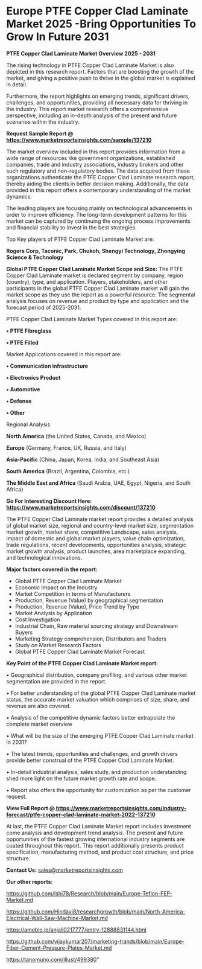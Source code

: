  # Europe PTFE Copper Clad Laminate Market 2025 -Bring Opportunities To Grow In Future 2031

<Strong> PTFE Copper Clad Laminate Market Overview 2025 - 2031</strong>

The rising technology in PTFE Copper Clad Laminate Market is also depicted in this research report. Factors that are boosting the growth of the market, and giving a positive push to thrive in the global market is explained in detail.

Furthermore, the report highlights on emerging trends, significant drivers, challenges, and opportunities, providing all necessary data for thriving in the industry. This report market research offers a comprehensive perspective, including an in-depth analysis of the present and future scenarios within the industry.

<strong>Request Sample Report @ <a href=https://www.marketreportsinsights.com/sample/137210>https://www.marketreportsinsights.com/sample/137210</a></strong>

The market overview included in this report provides information from a wide range of resources like government organizations, established companies, trade and industry associations, industry brokers and other such regulatory and non-regulatory bodies. The data acquired from these organizations authenticate the PTFE Copper Clad Laminate research report, thereby aiding the clients in better decision making. Additionally, the data provided in this report offers a contemporary understanding of the market dynamics.

The leading players are focusing mainly on technological advancements in order to improve efficiency. The long-term development patterns for this market can be captured by continuing the ongoing process improvements and financial stability to invest in the best strategies.

Top Key players of PTFE Copper Clad Laminate Market are:

<strong>Rogers Corp, Taconic, Park, Chukoh, Shengyi Technology, Zhongying Science & Technology</strong>

<strong><b>Global PTFE Copper Clad Laminate Market Scope and Size:</b></strong>
The PTFE Copper Clad Laminate market is declared segment by company, region (country), type, and application. Players, stakeholders, and other participants in the global PTFE Copper Clad Laminate market will gain the market scope as they use the report as a powerful resource. The segmental analysis focuses on revenue and product by type and application and the forecast period of 2025-2031.

PTFE Copper Clad Laminate Market Types covered in this report are:

<strong>• PTFE Fibreglass

• PTFE Filled</strong>

Market Applications covered in this report are:

<strong>• Communication infrastructure

• Electronics Product

• Automotive

• Defense

• Other</strong> 

Regional Analysis

<strong>North America</strong> (the United States, Canada, and Mexico)

<strong>Europe</strong> (Germany, France, UK, Russia, and Italy)

<strong>Asia-Pacific</strong> (China, Japan, Korea, India, and Southeast Asia)

<strong>South America</strong> (Brazil, Argentina, Colombia, etc.)

<strong>The Middle East and Africa</strong> (Saudi Arabia, UAE, Egypt, Nigeria, and South Africa)

<strong>Go For Interesting Discount Here: <a href=https://www.marketreportsinsights.com/discount/137210>https://www.marketreportsinsights.com/discount/137210</a></strong>

The PTFE Copper Clad Laminate market report provides a detailed analysis of global market size, regional and country-level market size, segmentation market growth, market share, competitive Landscape, sales analysis, impact of domestic and global market players, value chain optimization, trade regulations, recent developments, opportunities analysis, strategic market growth analysis, product launches, area marketplace expanding, and technological innovations.

<strong><b>Major factors covered in the report:</b></strong>
<ul>
  <li>Global PTFE Copper Clad Laminate Market </li>
  <li>Economic Impact on the Industry</li>
  <li>Market Competition in terms of Manufacturers</li>
  <li>Production, Revenue (Value) by geographical segmentation</li>
  <li>Production, Revenue (Value), Price Trend by Type</li>
  <li>Market Analysis by Application</li>
  <li>Cost Investigation</li>
  <li>Industrial Chain, Raw material sourcing strategy and Downstream Buyers</li>
  <li>Marketing Strategy comprehension, Distributors and Traders</li>
  <li>Study on Market Research Factors</li>
  <li>Global PTFE Copper Clad Laminate Market Forecast</li>
</ul>

<strong><b>Key Point of the PTFE Copper Clad Laminate Market report:</b></strong>

• Geographical distribution, company profiling, and various other market segmentation are provided in the report.

• For better understanding of the global PTFE Copper Clad Laminate market status, the accurate market valuation which comprises of size, share, and revenue are also covered.

• Analysis of the competitive dynamic factors better extrapolate the complete market overview

• What will be the size of the emerging PTFE Copper Clad Laminate market in 2031?

• The latest trends, opportunities and challenges, and growth drivers provide better construal of the PTFE Copper Clad Laminate Market.

• In-detail industrial analysis, sales study, and production understanding shed more light on the future market growth rate and scope.

• Report also offers the opportunity for customization as per the customer request.

<strong><b>View Full Report @ <a href=https://www.marketreportsinsights.com/industry-forecast/ptfe-copper-clad-laminate-market-2022-137210>https://www.marketreportsinsights.com/industry-forecast/ptfe-copper-clad-laminate-market-2022-137210</a></b></strong>


At last, the PTFE Copper Clad Laminate Market report includes investment come analysis and development trend analysis. The present and future opportunities of the fastest growing international industry segments are coated throughout this report. This report additionally presents product specification, manufacturing method, and product cost structure, and price structure.

<strong>Contact Us:</strong>
sales@marketreportsinsights.com

<strong>Our other reports:</strong>

<a href=https://github.com/Ishi78/Research/blob/main/Europe-Teflon-FEP-Market.md>https://github.com/Ishi78/Research/blob/main/Europe-Teflon-FEP-Market.md</a>

<a href=https://github.com/Hindavi8/researchgrowth/blob/main/North-America-Electrical-Wall-Saw-Machine-Market.md>https://github.com/Hindavi8/researchgrowth/blob/main/North-America-Electrical-Wall-Saw-Machine-Market.md</a>

<a href=https://ameblo.jp/anjali0217777/entry-12888831144.html>https://ameblo.jp/anjali0217777/entry-12888831144.html</a>

<a href=https://github.com/vijaykumar207/marketing-trands/blob/main/Europe-Fiber-Cement-Pressure-Plates-Market.md>https://github.com/vijaykumar207/marketing-trands/blob/main/Europe-Fiber-Cement-Pressure-Plates-Market.md</a>

<a href=https://tanomuno.com/illust/499380>https://tanomuno.com/illust/499380</a>"
